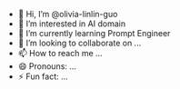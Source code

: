 - 👋 Hi, I’m @olivia-linlin-guo
- 👀 I’m interested in AI domain
- 🌱 I’m currently learning Prompt Engineer
- 💞️ I’m looking to collaborate on ...
- 📫 How to reach me ...
- 😄 Pronouns: ...
- ⚡ Fun fact: ...

<!---
olivia-linlin-guo/olivia-linlin-guo is a ✨ special ✨ repository because its `README.md` (this file) appears on your GitHub profile.
You can click the Preview link to take a look at your changes.
--->
